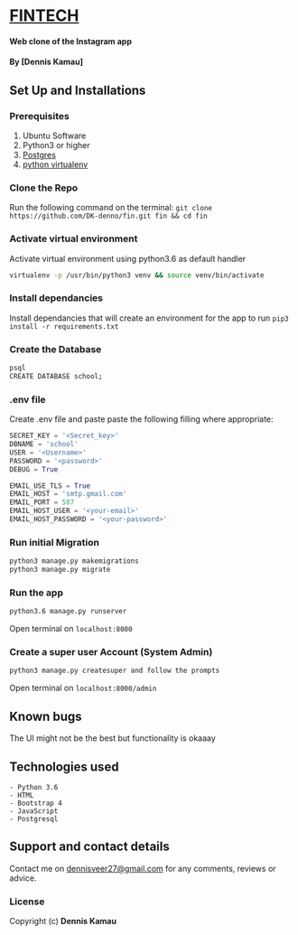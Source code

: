 # [FINTECH](https://instadk.herokuapp.com)
#### Web clone of the Instagram app
#### By **[Dennis Kamau]**


## Set Up and Installations

### Prerequisites
1. Ubuntu Software
2. Python3 or higher
3. [Postgres](https://www.postgresql.org/download/)
4. [python virtualenv](https://gist.github.com/Geoyi/d9fab4f609e9f75941946be45000632b)

### Clone the Repo
Run the following command on the terminal:
`git clone https://github.com/DK-denno/fin.git fin && cd fin`

### Activate virtual environment
Activate virtual environment using python3.6 as default handler
```bash
virtualenv -p /usr/bin/python3 venv && source venv/bin/activate
```

### Install dependancies
Install dependancies that will create an environment for the app to run
`pip3 install -r requirements.txt`

### Create the Database
```bash
psql
CREATE DATABASE school;
```
### .env file
Create .env file and paste paste the following filling where appropriate:
```python
SECRET_KEY = '<Secret_key>'
DBNAME = 'school'
USER = '<Username>'
PASSWORD = '<password>'
DEBUG = True

EMAIL_USE_TLS = True
EMAIL_HOST = 'smtp.gmail.com'
EMAIL_PORT = 587
EMAIL_HOST_USER = '<your-email>'
EMAIL_HOST_PASSWORD = '<your-password>'
```
### Run initial Migration
```bash
python3 manage.py makemigrations
python3 manage.py migrate
```

### Run the app
```bash
python3.6 manage.py runserver
```
Open terminal on `localhost:8000`

### Create a super user Account (System Admin)
```bash
python3 manage.py createsuper and follow the prompts
```
Open terminal on `localhost:8000/admin`

## Known bugs
The UI might not be the best but functionality is okaaay

## Technologies used
    - Python 3.6
    - HTML
    - Bootstrap 4
    - JavaScript
    - Postgresql

## Support and contact details
Contact me on dennisveer27@gmail.com for any comments, reviews or advice.

### License
Copyright (c) **Dennis Kamau**
